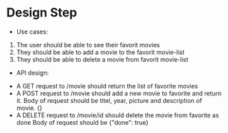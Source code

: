 Design Step
============

* Use cases:
1. The user should be able to see their favorit movies
2. They should be able to add a movie to the favorit movie-list
3. They should be able to delete a movie from favorit movie-list

* API design:
- A GET request to /movie should return the list of favorite movies
- A POST request to /movie should add a new movie to favorite and return it. Body of request should be titel, year, picture and description of movie. {}
- A DELETE request to /movie/id should delete the movie from favorite as done Body of request should be {"done": true}